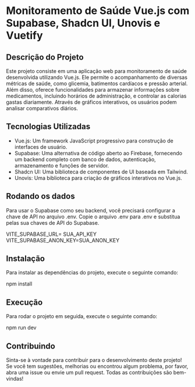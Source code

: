 # Monitoramento de Saúde Vue.js com Supabase, Shadcn UI, Unovis e Vuetify

## Descrição do Projeto

Este projeto consiste em uma aplicação web para monitoramento de saúde desenvolvida utilizando Vue.js. Ele permite o acompanhamento de diversas métricas de saúde, como glicemia, batimentos cardíacos e pressão arterial. Além disso, oferece funcionalidades para armazenar informações sobre medicamentos, incluindo horários de administração, e controlar as calorias gastas diariamente. Através de gráficos interativos, os usuários podem analisar comparativos diários.

## Tecnologias Utilizadas

-   Vue.js: Um framework JavaScript progressivo para construção de interfaces de usuário.
-   Supabase: Uma alternativa de código aberto ao Firebase, fornecendo um backend completo com banco de dados, autenticação, armazenamento e funções de servidor.
-   Shadcn UI: Uma biblioteca de componentes de UI baseada em Tailwind.
-   Unovis: Uma biblioteca para criação de gráficos interativos no Vue.js.

## Rodando os dados

Para usar o Supabase como seu backend, você precisará configurar a chave de API no arquivo .env. Copie o arquivo .env para .env e substitua pelas sua chaves de API do Supabase.

VITE_SUPABASE_URL= SUA_API_KEY
VITE_SUPABASE_ANON_KEY=SUA_ANON_KEY

## Instalação

Para instalar as dependências do projeto, execute o seguinte comando:

npm install

## Execução

Para rodar o projeto em seguida, execute o seguinte comando:

npm run dev

## Contribuindo

Sinta-se à vontade para contribuir para o desenvolvimento deste projeto! Se você tem sugestões, melhorias ou encontrou algum problema, por favor, abra uma issue ou envie um pull request. Todas as contribuições são bem-vindas!

